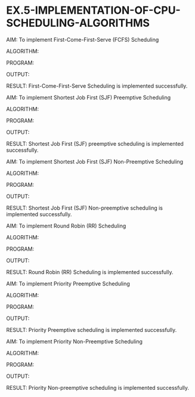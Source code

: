 # EX.5-IMPLEMENTATION-OF-CPU-SCHEDULING-ALGORITHMS

AIM: To implement First-Come-First-Serve (FCFS) Scheduling

ALGORITHM:


PROGRAM:


OUTPUT:


RESULT: First-Come-First-Serve Scheduling is implemented successfully.

AIM: To implement Shortest Job First (SJF) Preemptive Scheduling

ALGORITHM:


PROGRAM:


OUTPUT:


RESULT: Shortest Job First (SJF) preemptive scheduling is implemented successfully.


AIM: To implement Shortest Job First (SJF) Non-Preemptive Scheduling

ALGORITHM:


PROGRAM:


OUTPUT:


RESULT: Shortest Job First (SJF) Non-preemptive scheduling is implemented successfully.

AIM: To implement Round Robin (RR) Scheduling

ALGORITHM:


PROGRAM:


OUTPUT:


RESULT: Round Robin (RR) Scheduling is implemented successfully.


AIM: To implement Priority Preemptive Scheduling

ALGORITHM:


PROGRAM:


OUTPUT:


RESULT: Priority Preemptive scheduling is implemented successfully.


AIM: To implement Priority Non-Preemptive Scheduling

ALGORITHM:


PROGRAM:


OUTPUT:


RESULT: Priority Non-preemptive scheduling is implemented successfully.

